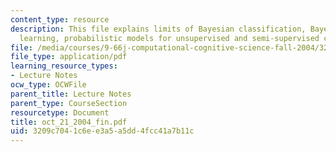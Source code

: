 ```yaml
---
content_type: resource
description: This file explains limits of Bayesian classification, Bayesian concept
  learning, probabilistic models for unsupervised and semi-supervised category learning.
file: /media/courses/9-66j-computational-cognitive-science-fall-2004/3209c7041c6ee3a5a5dd4fcc41a7b11c_oct_21_2004_fin.pdf
file_type: application/pdf
learning_resource_types:
- Lecture Notes
ocw_type: OCWFile
parent_title: Lecture Notes
parent_type: CourseSection
resourcetype: Document
title: oct_21_2004_fin.pdf
uid: 3209c704-1c6e-e3a5-a5dd-4fcc41a7b11c
---
```

